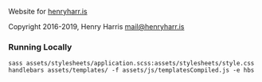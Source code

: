 Website for [henryharr.is](https://henryharr.is)

Copyright 2016-2019, Henry Harris <mail@henryharr.is>

### Running Locally
`sass assets/stylesheets/application.scss:assets/stylesheets/style.css`
`handlebars assets/templates/ -f assets/js/templatesCompiled.js -e hbs`
